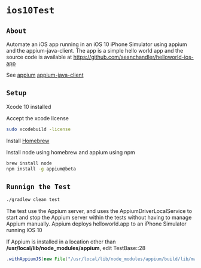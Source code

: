 # `ios10Test`

## `About`

Automate an iOS app running in an iOS 10 iPhone Simulator using appium and the appium-java-client. The app is a simple hello world app and the source code is available at https://github.com/seanchandler/helloworld-ios-app 

See 
[appium](https://github.com/appium/appium)
[appium-java-client](https://github.com/appium/java-client)

## `Setup`

Xcode 10 installed

Accept the xcode license 

```bash
sudo xcodebuild -license
```

Install [Homebrew](http://brew.sh/)

Install node using homebrew and appium using npm
```bash
brew install node
npm install -g appium@beta
```

## `Runnign the Test`
```bash
./gradlew clean test
```
The test use the Appium server, and uses the AppiumDriverLocalService to start and stop the Appium server within the tests without having to manage Appium manually. Appium deploys helloworld.app to an iPhone Simulator running IOS 10 

If Appium is installed in a location other than **/usr/local/lib/node_modules/appium**, edit TestBase::28
```java
.withAppiumJS(new File("/usr/local/lib/node_modules/appium/build/lib/main.js"))
```







